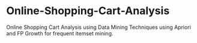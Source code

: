 # Online-Shopping-Cart-Analysis
Online Shopping Cart Analysis using Data Mining Techniques using Apriori and FP Growth for frequent itemset mining.
